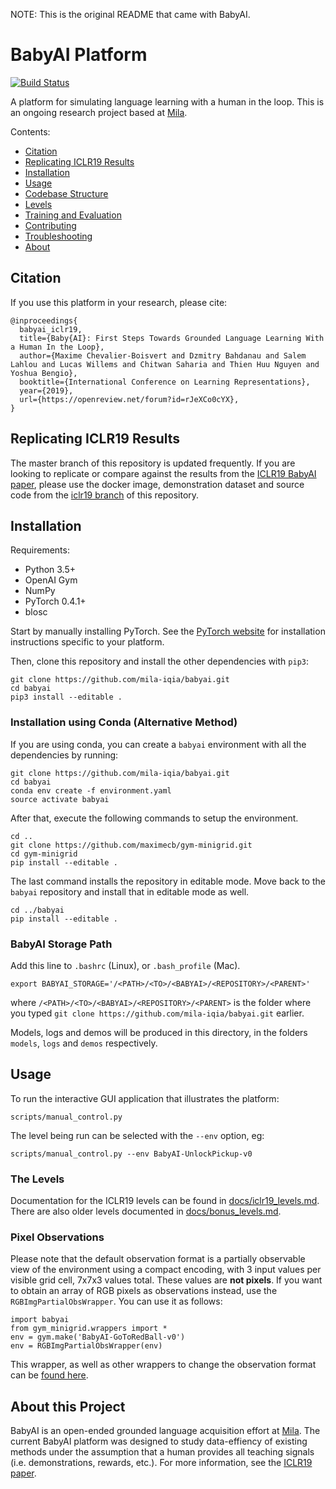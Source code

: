 NOTE:  This is the original README that came with BabyAI.



# BabyAI Platform

[![Build Status](https://travis-ci.org/mila-iqia/babyai.svg?branch=master)](https://travis-ci.org/mila-iqia/babyai)

A platform for simulating language learning with a human in the loop. This is an ongoing research project based at [Mila](https://mila.quebec/en/).

Contents:
- [Citation](#citation)
- [Replicating ICLR19 Results](#replicating-iclr19-results)
- [Installation](#installation)
- [Usage](#usage)
- [Codebase Structure](docs/codebase.md)
- [Levels](#the-levels)
- [Training and Evaluation](docs/train-eval.md)
- [Contributing](CONTRIBUTING.md)
- [Troubleshooting](docs/troubleshooting.md)
- [About](#about-this-project)

## Citation
If you use this platform in your research, please cite:

```
@inproceedings{
  babyai_iclr19,
  title={Baby{AI}: First Steps Towards Grounded Language Learning With a Human In the Loop},
  author={Maxime Chevalier-Boisvert and Dzmitry Bahdanau and Salem Lahlou and Lucas Willems and Chitwan Saharia and Thien Huu Nguyen and Yoshua Bengio},
  booktitle={International Conference on Learning Representations},
  year={2019},
  url={https://openreview.net/forum?id=rJeXCo0cYX},
}
```

## Replicating ICLR19 Results

The master branch of this repository is updated frequently. If you are looking to replicate or compare against the results from the [ICLR19 BabyAI paper](https://openreview.net/forum?id=rJeXCo0cYX), please use the docker image, demonstration dataset and source code from the [iclr19 branch](https://github.com/mila-iqia/babyai/tree/iclr19) of this repository.

## Installation

Requirements:
- Python 3.5+
- OpenAI Gym
- NumPy
- PyTorch 0.4.1+
- blosc

Start by manually installing PyTorch. See the [PyTorch website](http://pytorch.org/)
for installation instructions specific to your platform.

Then, clone this repository and install the other dependencies with `pip3`:

```
git clone https://github.com/mila-iqia/babyai.git
cd babyai
pip3 install --editable .
```

### Installation using Conda (Alternative Method)

If you are using conda, you can create a `babyai` environment with all the dependencies by running:

```
git clone https://github.com/mila-iqia/babyai.git
cd babyai
conda env create -f environment.yaml
source activate babyai
```

After that, execute the following commands to setup the environment.

```
cd ..
git clone https://github.com/maximecb/gym-minigrid.git
cd gym-minigrid
pip install --editable .
```

The last command installs the repository in editable mode. Move back to the `babyai` repository and install that in editable mode as well.

```
cd ../babyai
pip install --editable .
```

### BabyAI Storage Path

Add this line to `.bashrc` (Linux), or `.bash_profile` (Mac).

```
export BABYAI_STORAGE='/<PATH>/<TO>/<BABYAI>/<REPOSITORY>/<PARENT>'
```

where `/<PATH>/<TO>/<BABYAI>/<REPOSITORY>/<PARENT>` is the folder where you typed `git clone https://github.com/mila-iqia/babyai.git` earlier.

Models, logs and demos will be produced in this directory, in the folders `models`, `logs` and `demos` respectively.

## Usage

To run the interactive GUI application that illustrates the platform:

```
scripts/manual_control.py
```

The level being run can be selected with the `--env` option, eg:

```
scripts/manual_control.py --env BabyAI-UnlockPickup-v0
```

### The Levels

Documentation for the ICLR19 levels can be found in
[docs/iclr19_levels.md](docs/iclr19_levels.md).
There are also older levels documented in
[docs/bonus_levels.md](docs/bonus_levels.md).

### Pixel Observations

Please note that the default observation format is a partially observable view of the environment using a compact encoding, with 3 input values per visible grid cell, 7x7x3 values total. These values are **not pixels**. If you want to obtain an array of RGB pixels as observations instead, use the `RGBImgPartialObsWrapper`. You can use it as follows:

```
import babyai
from gym_minigrid.wrappers import *
env = gym.make('BabyAI-GoToRedBall-v0')
env = RGBImgPartialObsWrapper(env)
```

This wrapper, as well as other wrappers to change the observation format can be [found here](https://github.com/maximecb/gym-minigrid/blob/master/gym_minigrid/wrappers.py).

## About this Project

BabyAI is an open-ended grounded language acquisition effort at [Mila](https://mila.quebec/en/). The current BabyAI platform was designed to study data-effiency of existing methods under the assumption that a human provides all teaching signals
(i.e. demonstrations, rewards, etc.). For more information, see the [ICLR19 paper](https://openreview.net/forum?id=rJeXCo0cYX).
